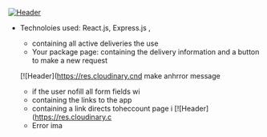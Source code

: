 

[![Header](https://res.cloudinary.com/hapiii/image/upload//c_scale,w_700/v1677774226/HYF/graduation%20project/erqfbjx2xkaywu0itxgt.gif)](https://some-url.dev/)
* Technoloies used: React.js, Express.js , 

    - containing all active deliveries the use
  * Your package page: containing the delivery information and a button to make a new request
  
  [![Header](https://res.cloudinary.cnd make anhrror message
    - if the user nofill all form fields wi
     - containing the links to the app 
     - containing a link directs toheccount page i
      [![Header](https://res.cloudinary.c
    * Error ima
    

  
